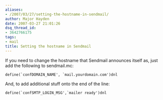 ```yaml
---
aliases:
- /2007/03/27/setting-the-hostname-in-sendmail/
author: Major Hayden
date: 2007-03-27 21:01:26
dsq_thread_id:
- 3642766175
tags:
- mail
title: Setting the hostname in Sendmail
---
```


If you need to change the hostname that Sendmail announces itself as, just add the following to sendmail.mc:

``define(`confDOMAIN_NAME', `mail.yourdomain.com')dnl``

And, to add additional stuff onto the end of the line:

``define(`confSMTP_LOGIN_MSG',`mailer ready')dnl``